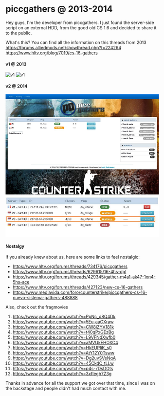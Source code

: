 # piccgathers @ 2013-2014

Hey guys, I'm the developer from piccgathers. I just found the server-side script on an external HDD, from the good old CS 1.6 and decided to share it to the public.

What's this? You can find all the information on this threads from 2013
https://forums.alliedmods.net/showthread.php?t=224264
https://www.hltv.org/blog/7019/cs-16-gathers

#### v1 @ 2013
![v1](https://forums.alliedmods.net/image-proxy/b098a5ad27f3230c476bf44b21c3cc7deb6a43c0/687474703a2f2f7374617469632e686c74762e6f72672f696d616765732f67616c6c65726965732f353036312d6d656469756d2f313337373031373932342e393038372e6a706567)
![v1](https://forums.alliedmods.net/image-proxy/f9dfacdcdbab4b16209bba1397cd6a1fcd9afac0/687474703a2f2f7374617469632e686c74762e6f72672f696d616765732f67616c6c65726965732f353036312d6d656469756d2f313337373031373932392e363439332e6a706567)

#### v2 @ 2014
![v2](https://github.com/ezzejr/pic-hoster/blob/master/i/pzQadP1.jpg?raw=true)
![v2](https://github.com/ezzejr/pic-hoster/blob/master/i/RLVpqOI.jpg?raw=true)

#### Nostalgy
If you already knew about us, here are some links to feel nostalgic:
* https://www.hltv.org/forums/threads/734176/piccgathers
* https://www.hltv.org/forums/threads/629615/16-4hs-dgl
* https://www.hltv.org/forums/threads/429345/gather-m4a1-ak47-1on4-5hs-ace
* https://www.hltv.org/forums/threads/427123/new-cs-16-gathers
* https://www.mediavida.com/foro/counterstrike/piccgathers-cs-16-nuevo-sistema-gathers-488888

Also, check out the fragmovies
1. https://www.youtube.com/watch?v=PpNc_d8Q4Dk
2. https://www.youtube.com/watch?v=5Eu-aaGXraw
3. https://www.youtube.com/watch?v=CW8iZYV181k
4. https://www.youtube.com/watch?v=t40qPxGEzBg
5. https://www.youtube.com/watch?v=L9VFNdXwfb0
6. https://www.youtube.com/watch?v=aMVUkEHOXC4
7. https://www.youtube.com/watch?v=HkEUPliK_s0
8. https://www.youtube.com/watch?v=AtY12Y0Tsww
9. https://www.youtube.com/watch?v=Dg2uvSVeNqA
10. https://www.youtube.com/watch?v=45CkdC_tLLw
11. https://www.youtube.com/watch?v=p4s-7DsDOts
12. https://www.youtube.com/watch?v=3xflegh7Z3g

Thanks in advance for all the support we got over that time, since i was on the backstage and people didn't had much contact with me.
